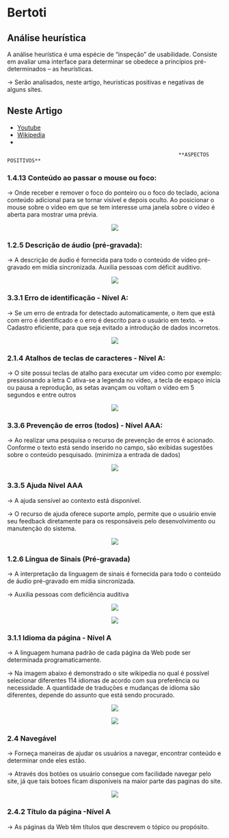 # Bertoti

## Análise heurística
A análise heurística é uma espécie de “inspeção” de usabilidade. Consiste em avaliar uma interface para determinar se obedece a princípios pré-determinados – as heurísticas. 

-> Serão analisados, neste artigo, heuristicas positivas e negativas de alguns sites.


## Neste Artigo
- [Youtube](#Youtube)
- [Wikipedia](#Wikipedia)
-


                                                            **ASPECTOS POSITIVOS**

### 1.4.13 Conteúdo ao passar o mouse ou foco:

-> Onde receber e remover o foco do ponteiro ou o foco do teclado, aciona conteúdo adicional para se tornar visível e depois oculto. Ao posicionar o mouse sobre o vídeo em que se tem interesse uma janela sobre o vídeo é aberta para mostrar uma prévia.

<p align=center>  <img src = "https://github.com/fabiaalv3s/Bertoti/blob/main/IHC/imagens/Screenshot_1.png"> </p>



### 1.2.5 Descrição de áudio (pré-gravada):

-> A descrição de áudio é fornecida para todo o conteúdo de vídeo pré-gravado em mídia sincronizada. 
Auxilia pessoas com déficit auditivo.

<p align = center> <img src = "https://github.com/fabiaalv3s/Bertoti/blob/main/IHC/imagens/Imagem4.png"> </p>



### 3.3.1 Erro de identificação - Nível A: 

-> Se um erro de entrada for detectado automaticamente, o item que está com erro é identificado e o erro é descrito para o usuário em texto.
-> Cadastro eficiente, para que seja evitado a introdução de dados incorretos.

<p align = center> <img src = "https://github.com/fabiaalv3s/Bertoti/blob/main/IHC/imagens/Imagem5.png"></p>



### 2.1.4 Atalhos de teclas de caracteres - Nível A:

-> O site possui teclas de atalho para executar um vídeo como por exemplo: pressionando a letra C ativa-se a legenda no vídeo, a tecla de espaço inicia ou pausa a reprodução, as setas avançam ou voltam o vídeo em 5 segundos e entre outros

<p align = center> <img src = "https://github.com/fabiaalv3s/Bertoti/blob/main/IHC/imagens/Screenshot_2.png"></p>



### 3.3.6 Prevenção de erros (todos) - Nível AAA:

-> Ao realizar uma pesquisa o recurso de prevenção de erros é acionado. Conforme o texto está sendo inserido no campo, são exibidas sugestões sobre o conteúdo pesquisado. (minimiza a entrada de dados)

<p align = center> <img src = "https://github.com/fabiaalv3s/Bertoti/blob/main/IHC/imagens/Imagem7.png"></p>



### 3.3.5 Ajuda Nível AAA

-> A ajuda sensível ao contexto está disponível.

-> O recurso de ajuda oferece suporte amplo, permite que o usuário envie seu feedback diretamente para os responsáveis pelo desenvolvimento ou manutenção do sistema.

<p align = center> <img src = "https://github.com/fabiaalv3s/Bertoti/blob/main/IHC/imagens/Imagem8.png"></p>



### 1.2.6 Língua de Sinais (Pré-gravada)

-> A interpretação da linguagem de sinais é fornecida para todo o conteúdo de áudio pré-gravado em mídia sincronizada.

-> Auxilia pessoas com deficiência auditiva

<p align = center> <img src = "https://github.com/fabiaalv3s/Bertoti/blob/main/IHC/imagens/libras.png"></p>

<p align = center> <img src = "https://github.com/fabiaalv3s/Bertoti/blob/main/IHC/imagens/Imagem1.png"></p>



### 3.1.1 Idioma da página - Nível A

-> A linguagem humana padrão de cada página da Web pode ser determinada programaticamente.

-> Na imagem abaixo é demonstrado o site wikipedia no qual é possível selecionar diferentes 114 idiomas de acordo com sua preferência ou necessidade. A quantidade de traduções e mudanças de idioma são diferentes, depende do assunto que está sendo procurado.

<p align = center> <img src = "https://github.com/fabiaalv3s/Bertoti/blob/main/IHC/imagens/idioma1.png"></p>

<p align = center> <img src = "https://github.com/fabiaalv3s/Bertoti/blob/main/IHC/imagens/idioma2.png"></p>



### 2.4 Navegável

-> Forneça maneiras de ajudar os usuários a navegar, encontrar conteúdo e determinar onde eles estão.

-> Através dos botões os usuário consegue com facilidade navegar pelo site, já que tais botoes ficam disponiveis na maior parte das paginas do site.

<p align = center> <img src = "https://github.com/fabiaalv3s/Bertoti/blob/main/IHC/imagens/navegavel.png"></p>


### 2.4.2 Título da página -Nível A

-> As páginas da Web têm títulos que descrevem o tópico ou propósito.

<p align = center> <img src = ""></p>

